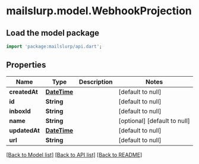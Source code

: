 # mailslurp.model.WebhookProjection

## Load the model package
```dart
import 'package:mailslurp/api.dart';
```

## Properties
Name | Type | Description | Notes
------------ | ------------- | ------------- | -------------
**createdAt** | [**DateTime**](DateTime) |  | [default to null]
**id** | **String** |  | [default to null]
**inboxId** | **String** |  | [default to null]
**name** | **String** |  | [optional] [default to null]
**updatedAt** | [**DateTime**](DateTime) |  | [default to null]
**url** | **String** |  | [default to null]

[[Back to Model list]](../README#documentation-for-models) [[Back to API list]](../README#documentation-for-api-endpoints) [[Back to README]](../README)



